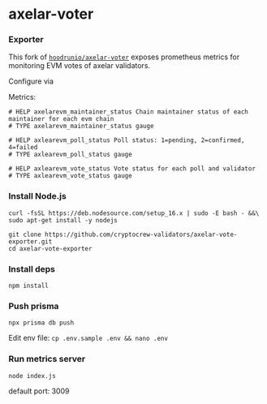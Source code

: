# axelar-voter

### Exporter

This fork of [`hoodrunio/axelar-voter`](https://github.com/hoodrunio/axelar-voter) exposes prometheus metrics for monitoring EVM votes of axelar validators.  

Configure via 

Metrics:
```
# HELP axelarevm_maintainer_status Chain maintainer status of each maintainer for each evm chain
# TYPE axelarevm_maintainer_status gauge

# HELP axlearevm_poll_status Poll status: 1=pending, 2=confirmed, 4=failed
# TYPE axlearevm_poll_status gauge

# HELP axlearevm_vote_status Vote status for each poll and validator
# TYPE axlearevm_vote_status gauge
```

### Install Node.js
```
curl -fsSL https://deb.nodesource.com/setup_16.x | sudo -E bash - &&\
sudo apt-get install -y nodejs
```

```
git clone https://github.com/cryptocrew-validators/axelar-vote-exporter.git
cd axelar-vote-exporter
```

### Install deps

```
npm install
```
### Push prisma
```
npx prisma db push
```

Edit env file: `cp .env.sample .env && nano .env`

### Run metrics server
```
node index.js
```
default port: 3009